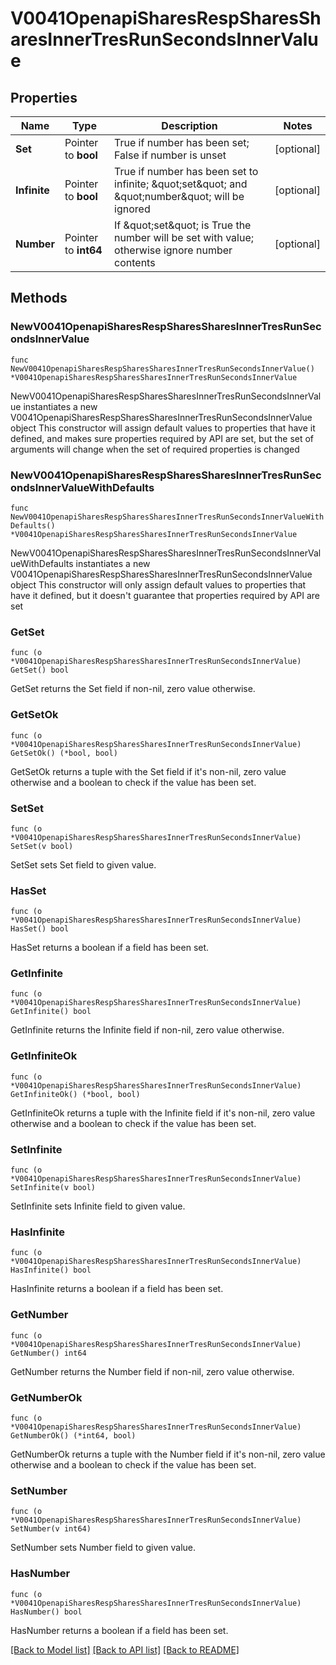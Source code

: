 # V0041OpenapiSharesRespSharesSharesInnerTresRunSecondsInnerValue

## Properties

Name | Type | Description | Notes
------------ | ------------- | ------------- | -------------
**Set** | Pointer to **bool** | True if number has been set; False if number is unset | [optional] 
**Infinite** | Pointer to **bool** | True if number has been set to infinite; \&quot;set\&quot; and \&quot;number\&quot; will be ignored | [optional] 
**Number** | Pointer to **int64** | If \&quot;set\&quot; is True the number will be set with value; otherwise ignore number contents | [optional] 

## Methods

### NewV0041OpenapiSharesRespSharesSharesInnerTresRunSecondsInnerValue

`func NewV0041OpenapiSharesRespSharesSharesInnerTresRunSecondsInnerValue() *V0041OpenapiSharesRespSharesSharesInnerTresRunSecondsInnerValue`

NewV0041OpenapiSharesRespSharesSharesInnerTresRunSecondsInnerValue instantiates a new V0041OpenapiSharesRespSharesSharesInnerTresRunSecondsInnerValue object
This constructor will assign default values to properties that have it defined,
and makes sure properties required by API are set, but the set of arguments
will change when the set of required properties is changed

### NewV0041OpenapiSharesRespSharesSharesInnerTresRunSecondsInnerValueWithDefaults

`func NewV0041OpenapiSharesRespSharesSharesInnerTresRunSecondsInnerValueWithDefaults() *V0041OpenapiSharesRespSharesSharesInnerTresRunSecondsInnerValue`

NewV0041OpenapiSharesRespSharesSharesInnerTresRunSecondsInnerValueWithDefaults instantiates a new V0041OpenapiSharesRespSharesSharesInnerTresRunSecondsInnerValue object
This constructor will only assign default values to properties that have it defined,
but it doesn't guarantee that properties required by API are set

### GetSet

`func (o *V0041OpenapiSharesRespSharesSharesInnerTresRunSecondsInnerValue) GetSet() bool`

GetSet returns the Set field if non-nil, zero value otherwise.

### GetSetOk

`func (o *V0041OpenapiSharesRespSharesSharesInnerTresRunSecondsInnerValue) GetSetOk() (*bool, bool)`

GetSetOk returns a tuple with the Set field if it's non-nil, zero value otherwise
and a boolean to check if the value has been set.

### SetSet

`func (o *V0041OpenapiSharesRespSharesSharesInnerTresRunSecondsInnerValue) SetSet(v bool)`

SetSet sets Set field to given value.

### HasSet

`func (o *V0041OpenapiSharesRespSharesSharesInnerTresRunSecondsInnerValue) HasSet() bool`

HasSet returns a boolean if a field has been set.

### GetInfinite

`func (o *V0041OpenapiSharesRespSharesSharesInnerTresRunSecondsInnerValue) GetInfinite() bool`

GetInfinite returns the Infinite field if non-nil, zero value otherwise.

### GetInfiniteOk

`func (o *V0041OpenapiSharesRespSharesSharesInnerTresRunSecondsInnerValue) GetInfiniteOk() (*bool, bool)`

GetInfiniteOk returns a tuple with the Infinite field if it's non-nil, zero value otherwise
and a boolean to check if the value has been set.

### SetInfinite

`func (o *V0041OpenapiSharesRespSharesSharesInnerTresRunSecondsInnerValue) SetInfinite(v bool)`

SetInfinite sets Infinite field to given value.

### HasInfinite

`func (o *V0041OpenapiSharesRespSharesSharesInnerTresRunSecondsInnerValue) HasInfinite() bool`

HasInfinite returns a boolean if a field has been set.

### GetNumber

`func (o *V0041OpenapiSharesRespSharesSharesInnerTresRunSecondsInnerValue) GetNumber() int64`

GetNumber returns the Number field if non-nil, zero value otherwise.

### GetNumberOk

`func (o *V0041OpenapiSharesRespSharesSharesInnerTresRunSecondsInnerValue) GetNumberOk() (*int64, bool)`

GetNumberOk returns a tuple with the Number field if it's non-nil, zero value otherwise
and a boolean to check if the value has been set.

### SetNumber

`func (o *V0041OpenapiSharesRespSharesSharesInnerTresRunSecondsInnerValue) SetNumber(v int64)`

SetNumber sets Number field to given value.

### HasNumber

`func (o *V0041OpenapiSharesRespSharesSharesInnerTresRunSecondsInnerValue) HasNumber() bool`

HasNumber returns a boolean if a field has been set.


[[Back to Model list]](../README.md#documentation-for-models) [[Back to API list]](../README.md#documentation-for-api-endpoints) [[Back to README]](../README.md)


